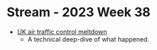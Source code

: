 # Stream - 2023 Week 38

- [UK air traffic control meltdown](https://jameshaydon.github.io/nats-fail/)
  - A technical deep-dive of what happened.
